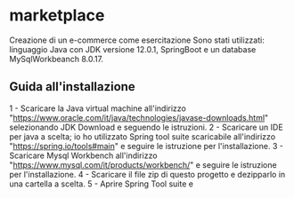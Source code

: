 # marketplace
Creazione di un e-commerce come esercitazione
Sono stati utilizzati: linguaggio Java con JDK versione 12.0.1, SpringBoot e un database MySqlWorkbeanch 8.0.17.

## Guida all'installazione

1 - Scaricare la Java virtual machine all'indirizzo "https://www.oracle.com/it/java/technologies/javase-downloads.html" selezionando JDK Download e seguendo le istruzioni.
2 - Scaricare un IDE per java a scelta; io ho utilizzato Spring tool suite scaricabile all'indirizzo "https://spring.io/tools#main" e seguire le istruzione per l'installazione.
3 - Scaricare Mysql Workbench all'indirizzo "https://www.mysql.com/it/products/workbench/" e seguire le istruzione per l'installazione.
4 - Scaricare il file zip di questo progetto e dezipparlo in una cartella a scelta.
5 - Aprire Spring Tool suite e 
